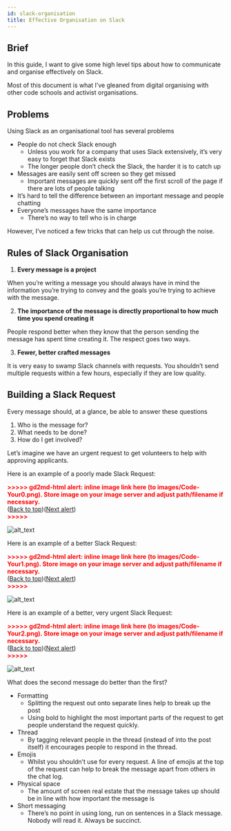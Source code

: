 ```yaml
---
id: slack-organisation
title: Effective Organisation on Slack
---
```


## Brief

In this guide, I want to give some high level tips about how to communicate and organise effectively on Slack.

Most of this document is what I’ve gleaned from digital organising with other code schools and activist organisations.

## Problems

Using Slack as an organisational tool has several problems

- People do not check Slack enough
  - Unless you work for a company that uses Slack extensively, it’s very easy to forget that Slack exists
  - The longer people don’t check the Slack, the harder it is to catch up
- Messages are easily sent off screen so they get missed
  - Important messages are quickly sent off the first scroll of the page if there are lots of people talking
- It’s hard to tell the difference between an important message and people chatting
- Everyone’s messages have the same importance
  - There’s no way to tell who is in charge

However, I’ve noticed a few tricks that can help us cut through the noise.

## Rules of Slack Organisation

1. **Every message is a project**

When you’re writing a message you should always have in mind the information you’re trying to convey and the goals you’re trying to achieve with the message.

2. **The importance of the message is directly proportional to how much time you spend creating it**

People respond better when they know that the person sending the message has spent time creating it. The respect goes two ways.

3. **Fewer, better crafted messages**

It is very easy to swamp Slack channels with requests. You shouldn’t send multiple requests within a few hours, especially if they are low quality.

## Building a Slack Request

Every message should, at a glance, be able to answer these questions

1. Who is the message for?
2. What needs to be done?
3. How do I get involved?

Let’s imagine we have an urgent request to get volunteers to help with approving applicants.

Here is an example of a poorly made Slack Request:

<p id="gdcalert1" ><span style="color: red; font-weight: bold">>>>>>  gd2md-html alert: inline image link here (to images/Code-Your0.png). Store image on your image server and adjust path/filename if necessary. </span><br>(<a href="#">Back to top</a>)(<a href="#gdcalert2">Next alert</a>)<br><span style="color: red; font-weight: bold">>>>>> </span></p>

![alt_text](images/Code-Your0.png "image_tooltip")

Here is an example of a better Slack Request:

<p id="gdcalert2" ><span style="color: red; font-weight: bold">>>>>>  gd2md-html alert: inline image link here (to images/Code-Your1.png). Store image on your image server and adjust path/filename if necessary. </span><br>(<a href="#">Back to top</a>)(<a href="#gdcalert3">Next alert</a>)<br><span style="color: red; font-weight: bold">>>>>> </span></p>

![alt_text](images/Code-Your1.png "image_tooltip")

Here is an example of a better, very urgent Slack Request:

<p id="gdcalert3" ><span style="color: red; font-weight: bold">>>>>>  gd2md-html alert: inline image link here (to images/Code-Your2.png). Store image on your image server and adjust path/filename if necessary. </span><br>(<a href="#">Back to top</a>)(<a href="#gdcalert4">Next alert</a>)<br><span style="color: red; font-weight: bold">>>>>> </span></p>

![alt_text](images/Code-Your2.png "image_tooltip")

What does the second message do better than the first?

- Formatting
  - Splitting the request out onto separate lines help to break up the post
  - Using bold to highlight the most important parts of the request to get people understand the request quickly.
- Thread
  - By tagging relevant people in the thread (instead of into the post itself) it encourages people to respond in the thread.
- Emojis
  - Whilst you shouldn’t use for every request. A line of emojis at the top of the request can help to break the message apart from others in the chat log.
- Physical space
  - The amount of screen real estate that the message takes up should be in line with how important the message is
- Short messaging
  - There’s no point in using long, run on sentences in a Slack message. Nobody will read it. Always be succinct.
